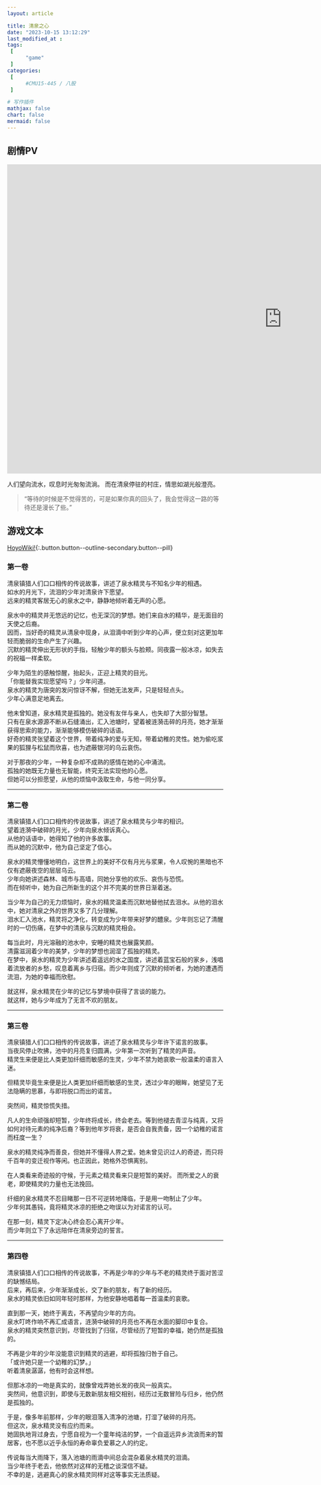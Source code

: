 ```yaml
---
layout: article

title: 清泉之心
date: "2023-10-15 13:12:29"
last_modified_at : 
tags:
 [
      "game"
 ]
categories: 
 [
      #CMU15-445 / 八股
 ]

# 写作插件
mathjax: false
chart: false
mermaid: false
---
```


## 剧情PV

<iframe width="1280" height="720" src="https://www.youtube.com/embed/bdduDpNxknE" title="《原神》剧情PV-「清泉之心」" frameborder="0" allow="accelerometer; autoplay; clipboard-write; encrypted-media; gyroscope; picture-in-picture; web-share" allowfullscreen></iframe>

人们望向流水，叹息时光匆匆流淌。
而在清泉停驻的村庄，情思如湖光般澄亮。

> “等待的时候是不觉得苦的，可是如果你真的回头了，我会觉得这一路的等待还是漫长了些。”

## 游戏文本

[<i class="fa-brands fa-wikipedia-w fa-bounce"></i>HoyoWiki!](https://wiki.hoyolab.com/pc/genshin/entry/2323){:.button.button--outline-secondary.button--pill}

### 第一卷

清泉镇猎人们口口相传的传说故事，讲述了泉水精灵与不知名少年的相遇。  
如水的月光下，流泪的少年对清泉许下愿望。    
远来的精灵客居无心的泉水之中，静静地倾听着无声的心愿。    

泉水中的精灵并无悠远的记忆，也无深沉的梦想。她们来自水的精华，是无面目的天使之后裔。  
因而，当好奇的精灵从清泉中现身，从泪滴中听到少年的心声，便立刻对这更加年轻而脆弱的生命产生了兴趣。  
沉默的精灵伸出无形状的手指，轻触少年的额头与脸颊。同夜露一般冰凉，如失去的祝福一样柔软。  

少年为陌生的感触惊醒，抬起头，正迎上精灵的目光。  
「你能替我实现愿望吗？」少年问道。  
泉水的精灵为唐突的发问惊讶不解，但她无法发声，只是轻轻点头。  
少年心满意足地离去。  
 
他未曾知道，泉水精灵是孤独的。她没有友伴与亲人，也失却了大部分智慧。  
只有在泉水源源不断从石缝涌出，汇入池塘时，望着被涟漪击碎的月亮，她才渐渐获得思索的能力，渐渐能够模仿破碎的话语。  
好奇的精灵张望着这个世界，带着纯净的爱与无知，带着幼稚的灵性。她为偷吃浆果的狐狸与松鼠而欣喜，也为遮蔽银河的乌云哀伤。  

对于那夜的少年，一种复杂却不成熟的感情在她的心中涌流。  
孤独的她既无力量也无智能，终究无法实现他的心愿。  
但她可以分担愿望，从他的烦恼中汲取生命，与他一同分享。  

-----


### 第二卷
清泉镇猎人们口口相传的传说故事，讲述了泉水精灵与少年的相识。  
望着涟漪中破碎的月光，少年向泉水倾诉真心。  
从他的话语中，她得知了他的许多故事。  
而从她的沉默中，他为自己坚定了信心。  

泉水的精灵懵懂地明白，这世界上的美好不仅有月光与浆果，令人叹惋的黑暗也不仅有遮蔽夜空的层层乌云。  
少年向她讲述森林、城市与高墙，同她分享他的欢乐、哀伤与恐慌。  
而在倾听中，她为自己所新生的这个并不完美的世界日渐着迷。  

当少年为自己的无力烦恼时，泉水的精灵温柔而沉默地替他拭去泪水。从他的泪水中，她对清泉之外的世界又多了几分理解。   
泪水汇入池水，精灵将之净化，转变成为少年带来好梦的醴泉。少年则忘记了清醒时的一切伤痛，在梦中的清泉与沉默的精灵相会。  

每当此时，月光溶融的池水中，安睡的精灵也展露笑颜。  
清露滋润着少年的美梦，少年的梦想也润湿了孤独的精灵。  
在梦中，泉水的精灵为少年讲述着遥远的水之国度，讲述着蓝宝石般的家乡，浅唱着流放者的乡愁，叹息着离乡与归宿。而少年则成了沉默的倾听者，为她的遭遇而流泪，为她的幸福而欣慰。  

就这样，泉水精灵在少年的记忆与梦境中获得了言谈的能力。  
就这样，她与少年成为了无言不欢的朋友。  

-----


### 第三卷
清泉镇猎人们口口相传的传说故事，讲述了泉水精灵与少年许下诺言的故事。  
当夜风停止吹拂，池中的月亮复归圆满，少年第一次听到了精灵的声音。  
精灵生来便是比人类更加纤细而敏感的生灵，少年不禁为她哀歌一般温柔的语言入迷。  

但精灵毕竟生来便是比人类更加纤细而敏感的生灵，透过少年的眼眸，她望见了无法隐瞒的思慕，与即将脱口而出的诺言。

突然间，精灵惊慌失措。

凡人的生命顽强却短暂，少年终将成长，终会老去。等到他褪去青涩与纯真，又将如何对待元素的纯净后裔？等到他年岁将衰，是否会自我责备，因一个幼稚的诺言而枉度一生？

泉水的精灵纯净而善良，但她并不懂得人界之爱。她未曾见识过人的奇迹，而只将千百年的变迁视作等闲。也正因此，她格外恐惧离别。

在人类看来奇迹般的守候，于元素之精灵看来只是短暂的美好。
而所爱之人的衰老，即使精灵的力量也无法挽回。

纤细的泉水精灵不忍目睹那一日不可逆转地降临，于是用一吻制止了少年。  
少年何其愚钝，竟将精灵冰凉的拒绝之吻误以为对诺言的认可。  

在那一刻，精灵下定决心终会忍心离开少年。  
而少年则立下了永远陪伴在清泉旁边的誓言。  

-----


### 第四卷
清泉镇猎人们口口相传的传说故事，不再是少年的少年与不老的精灵终于面对苦涩的缺憾结局。  
后来，再后来，少年渐渐成长，交了新的朋友，有了新的经历。  
泉水的精灵依旧如同年轻时那样，为他安静地唱着每一首温柔的哀歌。  

直到那一天，她终于离去，不再望向少年的方向。  
泉水叮咚作响不再汇成语言，涟漪中破碎的月亮也不再在水面的脚印中复合。  
泉水的精灵突然意识到，尽管找到了归宿，尽管经历了短暂的幸福，她仍然是孤独的。  

不再是少年的少年没能意识到精灵的逃避，却将孤独归咎于自己。  
「或许她只是一个幼稚的幻梦。」  
听着清泉潺潺，他有时会这样想。  

但那冰凉的一吻是真实的，就像曾戏弄她长发的夜风一般真实。  
突然间，他意识到，即使与无数新朋友相交相别，经历过无数冒险与归乡，他仍然是孤独的。  

于是，像多年前那样，少年的眼泪落入清净的池塘，打湿了破碎的月亮。  
但这次，泉水精灵没有应约而来。  
她固执地背过身去，宁愿自视为一个童年纯洁的梦，一个自遥远异乡流浪而来的暂居客，也不愿以近乎永恒的寿命辜负爱慕之人的约定。  

传说每当大雨降下，落入池塘的雨滴中间总会混杂着泉水精灵的泪滴。  
当少年终于老去，他依然对这样的无稽之谈深信不疑。  
不幸的是，逃避真心的泉水精灵同样对这等事实无法质疑。  